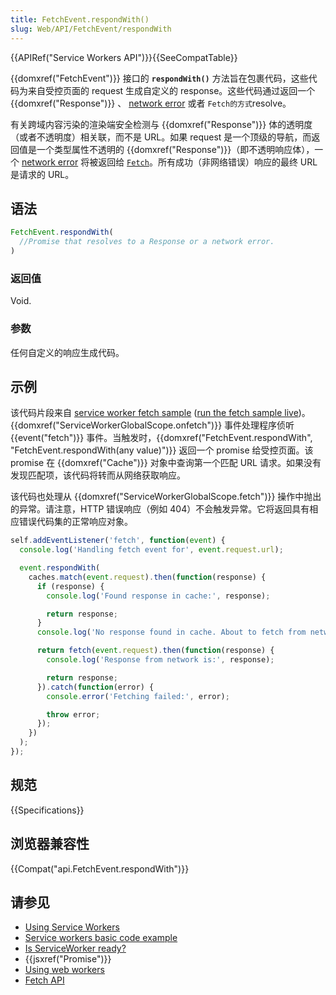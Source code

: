 ```yaml
---
title: FetchEvent.respondWith()
slug: Web/API/FetchEvent/respondWith
---
```

{{APIRef("Service Workers API")}}{{SeeCompatTable}}

{{domxref("FetchEvent")}} 接口的 **`respondWith()`** 方法旨在包裹代码，这些代码为来自受控页面的 request 生成自定义的 response。这些代码通过返回一个 {{domxref("Response")}} 、 [network error](http://fetch.spec.whatwg.org/#concept-network-error) 或者 `Fetch的方式`resolve。

有关跨域内容污染的渲染端安全检测与 {{domxref("Response")}} 体的透明度（或者不透明度）相关联，而不是 URL。如果 request 是一个顶级的导航，而返回值是一个类型属性不透明的 {{domxref("Response")}}（即不透明响应体），一个 [network error](https://fetch.spec.whatwg.org/#concept-network-error) 将被返回给 [`Fetch`](https://fetch.spec.whatwg.org/#concept-fetch)。所有成功（非网络错误）响应的最终 URL 是请求的 URL。

## 语法

```js
FetchEvent.respondWith(
  //Promise that resolves to a Response or a network error.
​)
```

### 返回值

Void.

### 参数

任何自定义的响应生成代码。

## 示例

该代码片段来自 [service worker fetch sample](https://github.com/GoogleChrome/samples/blob/gh-pages/service-worker/prefetch/service-worker.js) ([run the fetch sample live](https://googlechrome.github.io/samples/service-worker/prefetch/))。 {{domxref("ServiceWorkerGlobalScope.onfetch")}} 事件处理程序侦听 {{event("fetch")}} 事件。当触发时，{{domxref("FetchEvent.respondWith", "FetchEvent.respondWith(any value)")}} 返回一个 promise 给受控页面。该 promise 在 {{domxref("Cache")}} 对象中查询第一个匹配 URL 请求。如果没有发现匹配项，该代码将转而从网络获取响应。

该代码也处理从 {{domxref("ServiceWorkerGlobalScope.fetch")}} 操作中抛出的异常。请注意，HTTP 错误响应（例如 404）不会触发异常。它将返回具有相应错误代码集的正常响应对象。

```js
self.addEventListener('fetch', function(event) {
  console.log('Handling fetch event for', event.request.url);

  event.respondWith(
    caches.match(event.request).then(function(response) {
      if (response) {
        console.log('Found response in cache:', response);

        return response;
      }
      console.log('No response found in cache. About to fetch from network...');

      return fetch(event.request).then(function(response) {
        console.log('Response from network is:', response);

        return response;
      }).catch(function(error) {
        console.error('Fetching failed:', error);

        throw error;
      });
    })
  );
});
```

## 规范

{{Specifications}}

## 浏览器兼容性

{{Compat("api.FetchEvent.respondWith")}}

## 请参见

- [Using Service Workers](/zh-CN/docs/Web/API/ServiceWorker_API/Using_Service_Workers)
- [Service workers basic code example](https://github.com/mdn/sw-test)
- [Is ServiceWorker ready?](https://jakearchibald.github.io/isserviceworkerready/)
- {{jsxref("Promise")}}
- [Using web workers](/zh-CN/docs/Web/Guide/Performance/Using_web_workers)
- [Fetch API](/zh-CN/docs/Web/API/Fetch_API)
